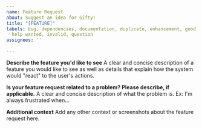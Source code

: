 ```yaml
---
name: Feature Request
about: Suggest an idea for Gifty!
title: "[FEATURE]"
labels: bug, dependencies, documentation, duplicate, enhancement, good first issue,
  help wanted, invalid, question
assignees: ''

---
```


**Describe the feature you'd like to see**
A clear and concise description of a feature you would like to see as well as details that explain how the system would "react" to the user's actions.

**Is your feature request related to a problem? Please describe, if applicable.**
A clear and concise description of what the problem is. Ex: I'm always frustrated when...

**Additional context**
Add any other context or screenshots about the feature request here.
